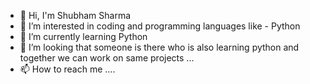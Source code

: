 - 👋 Hi, I'm Shubham Sharma
- 👀 I’m interested in coding and programming languages like - Python
- 🌱 I’m currently learning Python
- 💞️ I’m looking that someone is there who is also learning python and together we can work on same projects ...
- 📫 How to reach me ....
